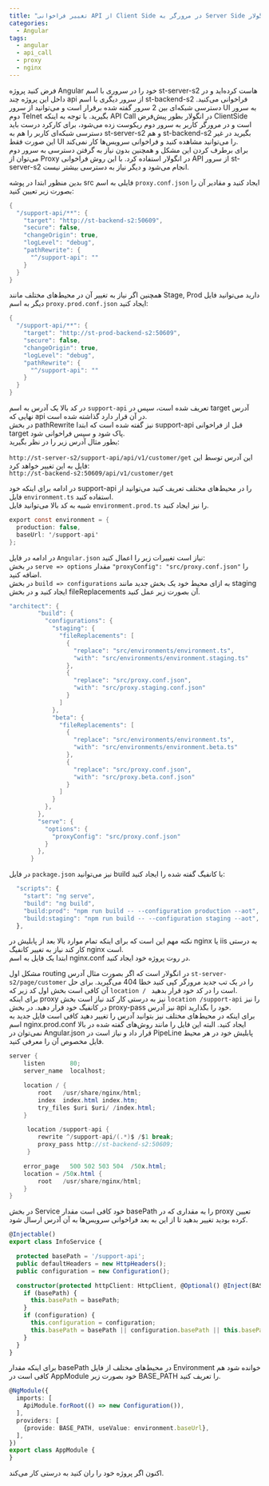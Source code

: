 ```yaml
---
title: "تغییر فراخوانی API از Client Side در مرورگر به Server Side در انگولار"
categories:
  - Angular
tags:
  - angular
  - api_call
  - proxy
  - nginx
---
```


فرض کنید پروژه Angular خود را در سروری با اسم st-server-s2 هاست کرده‌اید و در داخل این پروژه چند api از سرور دیگری با اسم st-backend-s2 فراخوانی می‌کنید. دسترسی شبکه‌ای بین 2 سرور گفته شده برقرار است و می‌توانید از سرور UI به سرور دوم Telnet بگیرید. با توجه به اینکه API Call در انگولار بطور پیش‌فرض ClientSide است و در مرورگر کاربر به سرور دوم ریکوست زده می‌شود، برای کارکرد درست باید دسترسی شبکه‌ای کاربر را هم به st-server-s2 و هم st-backend-s2 بگیرید در غیر این صورت فقط UI را می‌توانید مشاهده کنید و فراخوانی سرویس‌ها کار نمی‌کند.  
برای برطرف کردن این مشکل و همچنین بدون نیاز به گرفتن دسترسی به سرور دوم می‌توان از Proxy در انگولار استفاده کرد. با این روش فراخوانی API از سرور st-server-s2 انجام می‌شود و دیگر نیاز به دسترسی بیشتر نیست.  

بدین منظور ابتدا در پوشه src فایلی به اسم `proxy.conf.json` ایجاد کنید و مقادیر آن را بصورت زیر تعیین کنید:  

```csharp
{
  "/support-api/**": {
    "target": "http://st-backend-s2:50609",
    "secure": false,
    "changeOrigin": true,
    "logLevel": "debug",
    "pathRewrite": {
      "^/support-api": ""
    }
  }
}
```

همچنین اگر نیاز به تغییر آن در محیط‌های مختلف مانند Stage, Prod دارید می‌توانید فایل دیگر به اسم `proxy.prod.conf.json` ایجاد کنید:  

```csharp
{
  "/support-api/**": {
    "target": "http://st-prod-backend-s2:50609",
    "secure": false,
    "changeOrigin": true,
    "logLevel": "debug",
    "pathRewrite": {
      "^/support-api": ""
    }
  }
}
```

در کد بالا یک آدرس به اسم `support-api` تعریف شده است، سپس در target آدرس نهایی که api در آن قرار دارد گذاشته شده است.  
در بخش pathRewrite نیز گفته شده است که ابتدا support-api قبل از فراخوانی target پاک شود و سپس فراخوانی شود.  
بطور مثال آدرس زیر را در نظر بگیرید:  

`http://st-server-s2/support-api/api/v1/customer/get`
این آدرس توسط این فایل به این تغییر خواهد کرد:  
`http://st-backend-s2:50609/api/v1/customer/get`
  
  

در ادامه برای اینکه خود support-api را در محیط‌های مختلف تعریف کنید می‌توانید از فایل `environment.ts` استفاده کنید.  
شبیه به کد بالا می‌توانید فایل `environment.prod.ts` را نیز ایجاد کنید.  

```csharp
export const environment = {
  production: false,
  baseUrl: '/support-api'
};
```
در ادامه در فایل `Angular.json` نیاز است تغییرات زیر را اعمال کنید:  
در بخش `serve => options` مقدار `"proxyConfig": "src/proxy.conf.json"` را اضافه کنید.  
در بخش `build => configurations` به ازای محیط خود یک بخش جدید مانند staging ایجاد کنید و در بخش fileReplacements آن بصورت زیر عمل کنید.  

```csharp
"architect": {
        "build": {
          "configurations": {
            "staging": {
              "fileReplacements": [
                {
                  "replace": "src/environments/environment.ts",
                  "with": "src/environments/environment.staging.ts"
                },
                {
                  "replace": "src/proxy.conf.json",
                  "with": "src/proxy.staging.conf.json"
                }
              ]
            },
            "beta": {          
              "fileReplacements": [
                {
                  "replace": "src/environments/environment.ts",
                  "with": "src/environments/environment.beta.ts"
                },
                {
                  "replace": "src/proxy.conf.json",
                  "with": "src/proxy.beta.conf.json"
                }
              ]
            }
          },
        },
        "serve": {
          "options": {
            "proxyConfig": "src/proxy.conf.json"
          }
        },
      }
```
در فایل `package.json` نیز می‌توانید build با کانفیگ گفته شده را ایجاد کنید:  

```typescript
  "scripts": {
    "start": "ng serve",
    "build": "ng build",
    "build:prod": "npm run build -- --configuration production --aot",
    "build:staging": "npm run build -- --configuration staging --aot",
  },
```

نکته مهم این است که برای اینکه تمام موارد بالا بعد از پابلیش در nginx یا iis به درستی کار کند نیاز به تغییر کانفیگ nginx است.  
ابتدا یک فایل به اسم nginx.conf در روت پروژه خود ایجاد کنید.  

مشکل اول routing در انگولار است که اگر بصورت مثال آدرس `st-server-s2/page/customer` را در یک تب جدید مرورگر کپی کنید خطا 404 می‌گیرید. برای حل آن کافی است بخش اول کد زیر که `location / ` است را در کد خود قرار بدهید.  
برای اینکه proxy نیز به درستی کار کند نیاز است بخش `location /support-api` را نیز در کانفیگ خود قرار دهید. در بخش proxy-pass نیز آدرس api خود را بگذارید.  
برای اینکه در محیط‌های مختلف نیز بتوانید آدرس را تغییر دهید کافی است فایل جدید به اسم nginx.prod.conf ایجاد کنید. البته این فایل را مانند روش‌های گفته شده در بالا نمی‌توان در Angular.json قرار داد و نیاز است در PipeLine پابلیش خود در هر محیط فایل مخصوص آن را معرفی کنید.  

```csharp
server {
    listen       80;
    server_name  localhost;

    location / {
        root   /usr/share/nginx/html;
        index  index.html index.htm;
        try_files $uri $uri/ /index.html;
    }

     location /support-api {
        rewrite ^/support-api/(.*)$ /$1 break;
        proxy_pass http://st-backend-s2:50609;
     }

    error_page   500 502 503 504  /50x.html;
    location = /50x.html {
        root   /usr/share/nginx/html;
    }
}
```

در بخش Service خود کافی است مقدار basePath را به مقداری که در proxy تعیین کرده بودید تغییر بدهید تا از این به بعد فراخوانی سرویس‌ها به آن آدرس ارسال شود.  

```typescript
@Injectable()
export class InfoService {

  protected basePath = '/support-api';
  public defaultHeaders = new HttpHeaders();
  public configuration = new Configuration();

  constructor(protected httpClient: HttpClient, @Optional() @Inject(BASE_PATH) basePath: string, @Optional() configuration: Configuration) {
    if (basePath) {
      this.basePath = basePath;
    }
    if (configuration) {
      this.configuration = configuration;
      this.basePath = basePath || configuration.basePath || this.basePath;
    }
  }
}
```

برای اینکه مقدار basePath در محیط‌های مختلف از فایل Environment خوانده شود هم کافی است در AppModule خود بصورت زیر BASE_PATH را تعریف کنید.  

```typescript
@NgModule({
  imports: [
    ApiModule.forRoot(() => new Configuration()),
  ],
  providers: [
    {provide: BASE_PATH, useValue: environment.baseUrl},
  ],
})
export class AppModule {
}
```
اکنون اگر پروژه خود را ران کنید به درستی کار می‌کند.  
